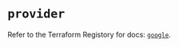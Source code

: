 # `provider`

Refer to the Terraform Registory for docs: [`google`](https://registry.terraform.io/providers/hashicorp/google/5.21.0/docs).

